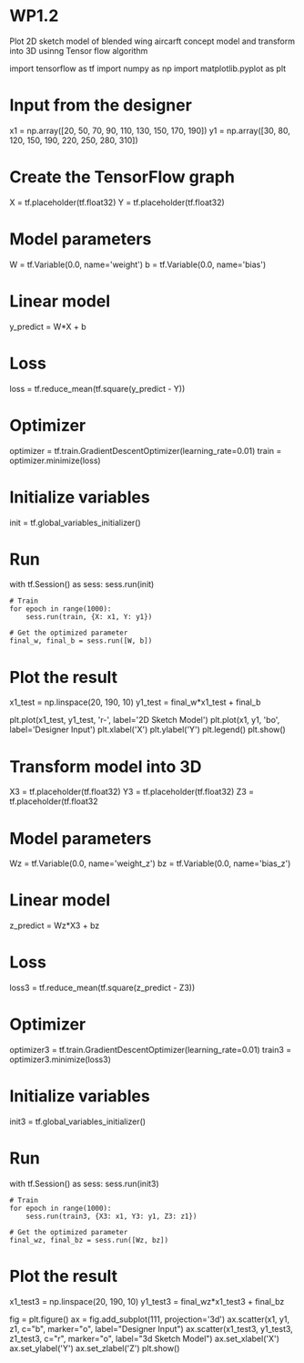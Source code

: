 # WP1.2
Plot 2D sketch model of blended wing aircarft concept model and transform into 3D usinng Tensor flow algorithm


import tensorflow as tf
import numpy as np
import matplotlib.pyplot as plt

# Input from the designer
x1 = np.array([20, 50, 70, 90, 110, 130, 150, 170, 190])
y1 = np.array([30, 80, 120, 150, 190, 220, 250, 280, 310])

# Create the TensorFlow graph
X = tf.placeholder(tf.float32)
Y = tf.placeholder(tf.float32)

# Model parameters
W = tf.Variable(0.0, name='weight')
b = tf.Variable(0.0, name='bias')

# Linear model
y_predict = W*X + b

# Loss
loss = tf.reduce_mean(tf.square(y_predict - Y))

# Optimizer
optimizer = tf.train.GradientDescentOptimizer(learning_rate=0.01)
train = optimizer.minimize(loss)

# Initialize variables
init = tf.global_variables_initializer()


# Run
with tf.Session() as sess:
    sess.run(init)
    
    # Train
    for epoch in range(1000):
        sess.run(train, {X: x1, Y: y1})
        
    # Get the optimized parameter
    final_w, final_b = sess.run([W, b])
    
# Plot the result
x1_test = np.linspace(20, 190, 10)
y1_test = final_w*x1_test + final_b

plt.plot(x1_test, y1_test, 'r-', label='2D Sketch Model')
plt.plot(x1, y1, 'bo', label='Designer Input')
plt.xlabel('X')
plt.ylabel('Y')
plt.legend()
plt.show()

# Transform model into 3D
X3 = tf.placeholder(tf.float32)
Y3 = tf.placeholder(tf.float32)
Z3 = tf.placeholder(tf.float32

# Model parameters
Wz = tf.Variable(0.0, name='weight_z')
bz = tf.Variable(0.0, name='bias_z')

# Linear model
z_predict = Wz*X3 + bz

# Loss
loss3 = tf.reduce_mean(tf.square(z_predict - Z3))

# Optimizer
optimizer3 = tf.train.GradientDescentOptimizer(learning_rate=0.01)
train3 = optimizer3.minimize(loss3)

# Initialize variables
init3 = tf.global_variables_initializer()

# Run
with tf.Session() as sess:
    sess.run(init3)
    
    # Train
    for epoch in range(1000):
        sess.run(train3, {X3: x1, Y3: y1, Z3: z1})
        
    # Get the optimized parameter
    final_wz, final_bz = sess.run([Wz, bz])

# Plot the result
x1_test3 = np.linspace(20, 190, 10)
y1_test3 = final_wz*x1_test3 + final_bz

fig = plt.figure()
ax = fig.add_subplot(111, projection='3d')
ax.scatter(x1, y1, z1, c="b", marker="o", label="Designer Input")
ax.scatter(x1_test3, y1_test3, z1_test3, c="r", marker="o", label="3d Sketch Model")
ax.set_xlabel('X')
ax.set_ylabel('Y')
ax.set_zlabel('Z')
plt.show()

